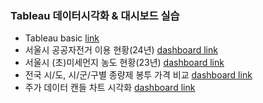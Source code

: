 ### Tableau 데이터시각화 & 대시보드 실습
- Tableau basic [link](https://github.com/edgeun/tableau)
- 서울시 공공자전거 이용 현황(24년) [dashboard link](https://public.tableau.com/views/01__17398849609510/1_1?:language=ko-KR&:sid=&:redirect=auth&:display_count=n&:origin=viz_share_link)
- 서울시 (초)미세먼지 농도 현황(23년) [dashboard link](https://public.tableau.com/views/02__17400408648250/1_1?:language=ko-KR&:sid=&:redirect=auth&:display_count=n&:origin=viz_share_link)
- 전국 시/도, 시/군/구별 종량제 봉투 가격 비교 [dashboard link](https://public.tableau.com/views/03__17400604327870/1_1?:language=ko-KR&:sid=&:redirect=auth&:display_count=n&:origin=viz_share_link)
- 주가 데이터 캔들 차트 시각화 [dashboard link](https://public.tableau.com/views/1_17405854821630/1_1?:language=ko-KR&:sid=&:redirect=auth&:display_count=n&:origin=viz_share_link)
